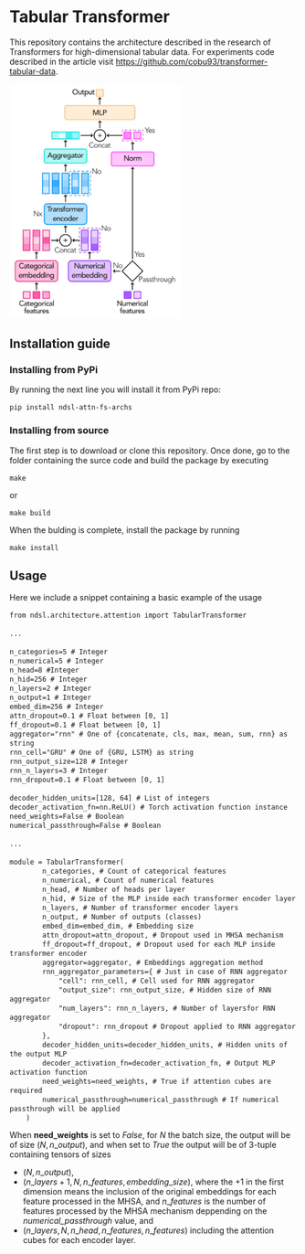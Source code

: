 # Tabular Transformer

This repository contains the architecture described in the research of Transformers for high-dimensional tabular data. For experiments code described in the article visit https://github.com/cobu93/transformer-tabular-data.

<img title="TT architecture" alt="TT architecture" src="./assets/img/architecture.jpeg" width="300px">


## Installation guide

### Installing from PyPi

By running the next line you will install it from PyPi repo:

```
pip install ndsl-attn-fs-archs 
```

### Installing from source

The first step is to download or clone this repository. Once done, go to the folder containing the surce code and build the package by executing

```
make
```

or

```
make build
```

When the bulding is complete, install the package by running

```
make install
```

## Usage

Here we include a snippet containing a basic example of the usage 

```
from ndsl.architecture.attention import TabularTransformer

...

n_categories=5 # Integer
n_numerical=5 # Integer
n_head=8 #Integer
n_hid=256 # Integer
n_layers=2 # Integer
n_output=1 # Integer
embed_dim=256 # Integer
attn_dropout=0.1 # Float between [0, 1]
ff_dropout=0.1 # Float between [0, 1]
aggregator="rnn" # One of {concatenate, cls, max, mean, sum, rnn} as string
rnn_cell="GRU" # One of {GRU, LSTM} as string
rnn_output_size=128 # Integer
rnn_n_layers=3 # Integer
rnn_dropout=0.1 # Float between [0, 1]
        
decoder_hidden_units=[128, 64] # List of integers
decoder_activation_fn=nn.ReLU() # Torch activation function instance
need_weights=False # Boolean
numerical_passthrough=False # Boolean

...

module = TabularTransformer(
        n_categories, # Count of categorical features
        n_numerical, # Count of numerical features
        n_head, # Number of heads per layer
        n_hid, # Size of the MLP inside each transformer encoder layer
        n_layers, # Number of transformer encoder layers    
        n_output, # Number of outputs (classes)
        embed_dim=embed_dim, # Embedding size
        attn_dropout=attn_dropout, # Dropout used in MHSA mechanism
        ff_dropout=ff_dropout, # Dropout used for each MLP inside transformer encoder
        aggregator=aggregator, # Embeddings aggregation method
        rnn_aggregator_parameters={ # Just in case of RNN aggregator
            "cell": rnn_cell, # Cell used for RNN aggregator 
            "output_size": rnn_output_size, # Hidden size of RNN aggregator 
            "num_layers": rnn_n_layers, # Number of layersfor RNN aggregator
            "dropout": rnn_dropout # Dropout applied to RNN aggregator
        },
        decoder_hidden_units=decoder_hidden_units, # Hidden units of the output MLP
        decoder_activation_fn=decoder_activation_fn, # Output MLP activation function
        need_weights=need_weights, # True if attention cubes are required
        numerical_passthrough=numerical_passthrough # If numerical passthrough will be applied
    )
```

When __need_weights__ is set to _False_, for $N$ the batch size, the output will be of size $(N, n\_output)$, and when set to _True_ the output will be of 3-tuple containing tensors of sizes

- $(N, n\_output)$,
- $(n\_layers + 1, N, n\_features, embedding\_size)$, where the $+1$ in the first dimension means the inclusion of the original embeddings for each feature processed in the MHSA, and $n\_features$ is the number of features processed by the MHSA mechanism deppending on the _numerical_passthrough_ value, and
- $(n\_layers, N, n\_head, n\_features, n\_features)$ including the attention cubes for each encoder layer.

